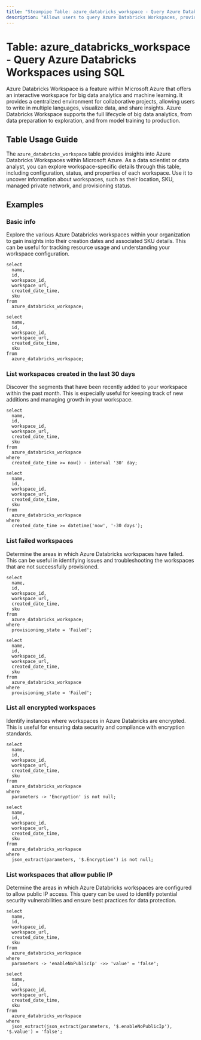 ```yaml
---
title: "Steampipe Table: azure_databricks_workspace - Query Azure Databricks Workspaces using SQL"
description: "Allows users to query Azure Databricks Workspaces, providing insights into the configuration, status, and properties of each workspace."
---
```


# Table: azure_databricks_workspace - Query Azure Databricks Workspaces using SQL

Azure Databricks Workspace is a feature within Microsoft Azure that offers an interactive workspace for big data analytics and machine learning. It provides a centralized environment for collaborative projects, allowing users to write in multiple languages, visualize data, and share insights. Azure Databricks Workspace supports the full lifecycle of big data analytics, from data preparation to exploration, and from model training to production.

## Table Usage Guide

The `azure_databricks_workspace` table provides insights into Azure Databricks Workspaces within Microsoft Azure. As a data scientist or data analyst, you can explore workspace-specific details through this table, including configuration, status, and properties of each workspace. Use it to uncover information about workspaces, such as their location, SKU, managed private network, and provisioning status.

## Examples

### Basic info
Explore the various Azure Databricks workspaces within your organization to gain insights into their creation dates and associated SKU details. This can be useful for tracking resource usage and understanding your workspace configuration.

```sql+postgres
select
  name,
  id,
  workspace_id,
  workspace_url,
  created_date_time,
  sku
from
  azure_databricks_workspace;
```

```sql+sqlite
select
  name,
  id,
  workspace_id,
  workspace_url,
  created_date_time,
  sku
from
  azure_databricks_workspace;
```

### List workspaces created in the last 30 days
Discover the segments that have been recently added to your workspace within the past month. This is especially useful for keeping track of new additions and managing growth in your workspace.

```sql+postgres
select
  name,
  id,
  workspace_id,
  workspace_url,
  created_date_time,
  sku
from
  azure_databricks_workspace
where
  created_date_time >= now() - interval '30' day;
```

```sql+sqlite
select
  name,
  id,
  workspace_id,
  workspace_url,
  created_date_time,
  sku
from
  azure_databricks_workspace
where
  created_date_time >= datetime('now', '-30 days');
```

### List failed workspaces
Determine the areas in which Azure Databricks workspaces have failed. This can be useful in identifying issues and troubleshooting the workspaces that are not successfully provisioned.

```sql+postgres
select
  name,
  id,
  workspace_id,
  workspace_url,
  created_date_time,
  sku
from
  azure_databricks_workspace;
where
  provisioning_state = 'Failed';
```

```sql+sqlite
select
  name,
  id,
  workspace_id,
  workspace_url,
  created_date_time,
  sku
from
  azure_databricks_workspace
where
  provisioning_state = 'Failed';
```

### List all encrypted workspaces
Identify instances where workspaces in Azure Databricks are encrypted. This is useful for ensuring data security and compliance with encryption standards.

```sql+postgres
select
  name,
  id,
  workspace_id,
  workspace_url,
  created_date_time,
  sku
from
  azure_databricks_workspace
where
  parameters -> 'Encryption' is not null;
```

```sql+sqlite
select
  name,
  id,
  workspace_id,
  workspace_url,
  created_date_time,
  sku
from
  azure_databricks_workspace
where
  json_extract(parameters, '$.Encryption') is not null;
```

### List workspaces that allow public IP
Determine the areas in which Azure Databricks workspaces are configured to allow public IP access. This query can be used to identify potential security vulnerabilities and ensure best practices for data protection.

```sql+postgres
select
  name,
  id,
  workspace_id,
  workspace_url,
  created_date_time,
  sku
from
  azure_databricks_workspace
where
  parameters -> 'enableNoPublicIp' ->> 'value' = 'false';
```

```sql+sqlite
select
  name,
  id,
  workspace_id,
  workspace_url,
  created_date_time,
  sku
from
  azure_databricks_workspace
where
  json_extract(json_extract(parameters, '$.enableNoPublicIp'), '$.value') = 'false';
```